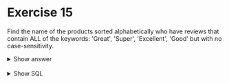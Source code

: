 # Exercise 15

Find the name of the products sorted alphabetically who have reviews that contain ALL of the keywords: 'Great', 'Super', 'Excellent', 'Good'
but with no case-sensitivity.

<details>
<summary>Show answer</summary>

![img_15.png](img_15.png)

</details>

<br/>

<details>
<summary>Show SQL</summary>

```sql
SELECT DISTINCT product_name
FROM    review r,
        product p 
WHERE r.product_id = p.product_id
AND review_text ILIKE ALL (ARRAY ['%Great%', '%Super%', ''%Excellent%', '%Good%'])
ORDER BY product_name;
```

</details>